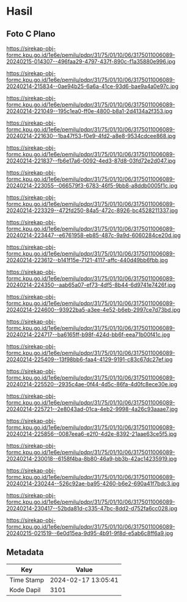 # Hasil

## Foto C Plano

https://sirekap-obj-formc.kpu.go.id/1e6e/pemilu/pdpr/31/75/01/10/06/3175011006089-20240215-014307--496faa29-4797-437f-890c-f1a35880e996.jpg

https://sirekap-obj-formc.kpu.go.id/1e6e/pemilu/pdpr/31/75/01/10/06/3175011006089-20240214-215834--0ae94b25-6a6a-41ce-93d6-bae9a4a0e97c.jpg

https://sirekap-obj-formc.kpu.go.id/1e6e/pemilu/pdpr/31/75/01/10/06/3175011006089-20240214-221049--195c1ea0-ff0e-4800-b8a1-2d4134a2f353.jpg

https://sirekap-obj-formc.kpu.go.id/1e6e/pemilu/pdpr/31/75/01/10/06/3175011006089-20240214-221630--1ba47f53-f0e9-4fd2-a8e8-9534cdcee868.jpg

https://sirekap-obj-formc.kpu.go.id/1e6e/pemilu/pdpr/31/75/01/10/06/3175011006089-20240214-221837--fb6e17a6-0092-4ed3-87d8-03fd72e2d047.jpg

https://sirekap-obj-formc.kpu.go.id/1e6e/pemilu/pdpr/31/75/01/10/06/3175011006089-20240214-223055--066579f3-6783-46f5-9bb8-a8ddb0005f1c.jpg

https://sirekap-obj-formc.kpu.go.id/1e6e/pemilu/pdpr/31/75/01/10/06/3175011006089-20240214-223329--472fd250-84a5-472c-8926-bc4528211337.jpg

https://sirekap-obj-formc.kpu.go.id/1e6e/pemilu/pdpr/31/75/01/10/06/3175011006089-20240214-223447--e6761958-eb85-487c-9a9d-6060284ce20d.jpg

https://sirekap-obj-formc.kpu.go.id/1e6e/pemilu/pdpr/31/75/01/10/06/3175011006089-20240214-223612--b141f15e-7121-4117-affc-440d49bb6fbb.jpg

https://sirekap-obj-formc.kpu.go.id/1e6e/pemilu/pdpr/31/75/01/10/06/3175011006089-20240214-224350--aab65a07-ef73-4df5-8b44-6d9741e7426f.jpg

https://sirekap-obj-formc.kpu.go.id/1e6e/pemilu/pdpr/31/75/01/10/06/3175011006089-20240214-224600--93922ba5-a3ee-4e52-b6eb-2997ce7d73bd.jpg

https://sirekap-obj-formc.kpu.go.id/1e6e/pemilu/pdpr/31/75/01/10/06/3175011006089-20240214-224717--ba6165ff-b98f-424d-bb6f-eea71b00f41c.jpg

https://sirekap-obj-formc.kpu.go.id/1e6e/pemilu/pdpr/31/75/01/10/06/3175011006089-20240214-225409--13f98bb6-faa4-4129-9191-c83c67dc27ef.jpg

https://sirekap-obj-formc.kpu.go.id/1e6e/pemilu/pdpr/31/75/01/10/06/3175011006089-20240214-225520--2935c4ae-0f44-4d5c-86fa-4d0fc8ece30e.jpg

https://sirekap-obj-formc.kpu.go.id/1e6e/pemilu/pdpr/31/75/01/10/06/3175011006089-20240214-225721--2e8043ad-01ca-4eb2-9998-4a26c93aaae7.jpg

https://sirekap-obj-formc.kpu.go.id/1e6e/pemilu/pdpr/31/75/01/10/06/3175011006089-20240214-225856--0087eea6-e2f0-4d2e-8392-21aae63ce5f5.jpg

https://sirekap-obj-formc.kpu.go.id/1e6e/pemilu/pdpr/31/75/01/10/06/3175011006089-20240214-230018--6158f4ba-8b80-46a9-bb3b-42ac14235919.jpg

https://sirekap-obj-formc.kpu.go.id/1e6e/pemilu/pdpr/31/75/01/10/06/3175011006089-20240214-230244--526c92ae-ba95-4260-b6e2-690a41f7bdc3.jpg

https://sirekap-obj-formc.kpu.go.id/1e6e/pemilu/pdpr/31/75/01/10/06/3175011006089-20240214-230417--52bda81d-c335-47bc-8dd2-d752fa6cc028.jpg

https://sirekap-obj-formc.kpu.go.id/1e6e/pemilu/pdpr/31/75/01/10/06/3175011006089-20240215-021519--6e0d15ea-9d95-4b91-9f8d-e5ab6c8ff6a9.jpg


## Metadata

| Key        | Value               |
| ---------- | ------------------- |
| Time Stamp | 2024-02-17 13:05:41 |
| Kode Dapil | 3101                |



